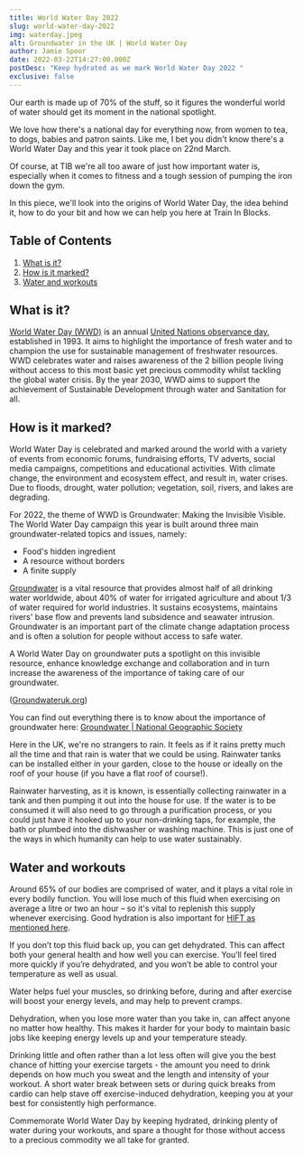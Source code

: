 ```yaml
---
title: World Water Day 2022
slug: world-water-day-2022
img: waterday.jpeg
alt: Groundwater in the UK | World Water Day
author: Jamie Spoor
date: 2022-03-22T14:27:00.000Z
postDesc: "Keep hydrated as we mark World Water Day 2022 "
exclusive: false
---
```


Our earth is made up of 70% of the stuff, so it figures the wonderful world of water should get its moment in the national spotlight.

We love how there's a national day for everything now, from women to tea, to dogs, babies and patron saints. Like me, I bet you didn't know there's a World Water Day and this year it took place on 22nd March.

Of course, at TIB we're all too aware of just how important water is, especially when it comes to fitness and a tough session of pumping the iron down the gym.

In this piece, we'll look into the origins of World Water Day, the idea behind it, how to do your bit and how we can help you here at Train In Blocks.

## Table of Contents

1. [What is it?](#what-is-it)
2. [How is it marked?](#how-is-it-marked)
3. [Water and workouts](#water-and-workouts)

## What is it?

[World Water Day (WWD)](https://www.worldwaterday.org/) is an annual [United Nations observance day](https://www.un.org/en/observances/water-day), established in 1993. It aims to highlight the importance of fresh water and to champion the use for sustainable management of freshwater resources. WWD celebrates water and raises awareness of the 2 billion people living without access to this most basic yet precious commodity whilst tackling the global water crisis. By the year 2030, WWD aims to support the achievement of Sustainable Development through water and Sanitation for all.

## How is it marked?

World Water Day is celebrated and marked around the world with a variety of events from economic forums, fundraising efforts, TV adverts, social media campaigns, competitions and educational activities. With climate change, the environment and ecosystem effect, and result in, water crises. Due to floods, drought, water pollution; vegetation, soil, rivers, and lakes are degrading.

For 2022, the theme of WWD is Groundwater: Making the Invisible Visible. The World Water Day campaign this year is built around three main groundwater-related topics and issues, namely:

* Food's hidden ingredient
* A resource without borders
* A finite supply

[Groundwater](https://www.un-igrac.org/agenda/un-water-summit-groundwater) is a vital resource that provides almost half of all drinking water worldwide, about 40% of water for irrigated agriculture and about 1/3 of water required for world industries. It sustains ecosystems, maintains rivers' base flow and prevents land subsidence and seawater intrusion. Groundwater is an important part of the climate change adaptation process and is often a solution for people without access to safe water.

A World Water Day on groundwater puts a spotlight on this invisible resource, enhance knowledge exchange and collaboration and in turn increase the awareness of the importance of taking care of our groundwater.

<markdown-image src="groundwater.jpeg" alt="Map of the UK indicating groundwater locations"></markdown-image> ([Groundwateruk.org](https://groundwateruk.org))

You can find out everything there is to know about the importance of groundwater here: [Groundwater | National Geographic Society](https://www.nationalgeographic.org/encyclopedia/groundwater/)

Here in the UK, we're no strangers to rain. It feels as if it rains pretty much all the time and that rain is water that we could be using. Rainwater tanks can be installed either in your garden, close to the house or ideally on the roof of your house (if you have a flat roof of course!).

Rainwater harvesting, as it is known, is essentially collecting rainwater in a tank and then pumping it out into the house for use. If the water is to be consumed it will also need to go through a purification process, or you could just have it hooked up to your non-drinking taps, for example, the bath or plumbed into the dishwasher or washing machine. This is just one of the ways in which humanity can help to use water sustainably.

## Water and workouts

Around 65% of our bodies are comprised of water, and it plays a vital role in every bodily function. You will lose much of this fluid when exercising on average a litre or two an hour – so it's vital to replenish this supply whenever exercising. Good hydration is also important for [HIFT as mentioned here](https://traininblocks.com/blog/hift/).

If you don’t top this fluid back up, you can get dehydrated. This can affect both your general health and how well you can exercise. You’ll feel tired more quickly if you’re dehydrated, and you won’t be able to control your temperature as well as usual.

Water helps fuel your muscles, so drinking before, during and after exercise will boost your energy levels, and may help to prevent cramps.

Dehydration, when you lose more water than you take in, can affect anyone no matter how healthy. This makes it harder for your body to maintain basic jobs like keeping energy levels up and your temperature steady.

<markdown-image src="waterbottle1.jpg" alt="waterbottle"></markdown-image>

Drinking little and often rather than a lot less often will give you the best chance of hitting your exercise targets - the amount you need to drink depends on how much you sweat and the length and intensity of your workout. A short water break between sets or during quick breaks from cardio can help stave off exercise-induced dehydration, keeping you at your best for consistently high performance.

Commemorate World Water Day by keeping hydrated, drinking plenty of water during your workouts, and spare a thought for those without access to a precious commodity we all take for granted.
